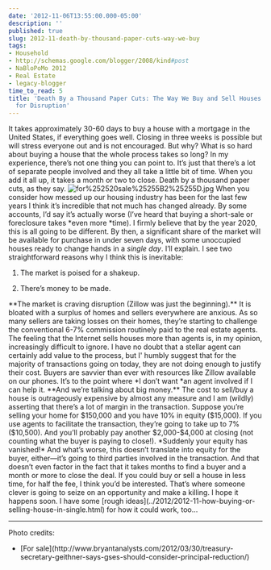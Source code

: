 ```yaml
---
date: '2012-11-06T13:55:00.000-05:00'
description: ''
published: true
slug: 2012-11-death-by-thousand-paper-cuts-way-we-buy
tags:
- Household
- http://schemas.google.com/blogger/2008/kind#post
- NaBloPoMo 2012
- Real Estate
- legacy-blogger
time_to_read: 5
title: 'Death By a Thousand Paper Cuts: The Way We Buy and Sell Houses Is Begging
  for Disruption'
---
```



It takes approximately 30-60 days to buy a house with a mortgage in the United States, if everything goes well. Closing in three weeks is possible but will stress everyone out and is not encouraged. 
But why? What is so hard about buying a house that the whole process takes so long? In my experience, there’s not one thing you can point to. It’s just that there’s a lot of separate people involved and they all take a little bit of time. When you add it all up, it takes a month or two to close.
Death by a thousand paper cuts, as they say.
![for%252520sale%25255B2%25255D.jpg](for%252520sale%25255B2%25255D.jpg)
When you consider how messed up our housing industry has been for the last few years I think it’s incredible that not much has changed already. By some accounts, I’d say it’s actually worse (I’ve heard that buying a short-sale or foreclosure takes *even more *time).
I firmly believe that by the year 2020, this is all going to be different. By then, a significant share of the market will be available for purchase in under seven days, with some unoccupied houses ready to change hands in a *single day*. I’ll explain.
I see two straightforward reasons why I think this is inevitable:<ol><li>The market is poised for a shakeup.</li>
<li>There’s money to be made. </li>
</ol>
**The market is craving disruption (Zillow was just the beginning).** It is bloated with a surplus of homes and sellers everywhere are anxious. As so many sellers are taking losses on their homes, they’re starting to challenge the conventional 6-7% commission routinely paid to the real estate agents. The feeling that the Internet sells houses more than agents is, in my opinion, increasingly difficult to ignore.
I have no doubt that a stellar agent can certainly add value to the process, but I' humbly suggest that for the majority of transactions going on today, they are not doing enough to justify their cost. Buyers are savvier than ever with resources like Zillow available on our phones. It’s to the point where *I don’t want *an agent involved if I can help it.
**And we’re talking about big money.** The cost to sell/buy a house is outrageously expensive by almost any measure and I am (wildly) asserting that there’s a lot of margin in the transaction.
Suppose you’re selling your home for $150,000 and you have 10% in equity ($15,000). If you use agents to facilitate the transaction, they’re going to take up to 7% ($10,500). And you’ll probably pay another $2,000-$4,000 at closing (not counting what the buyer is paying to close!). 
*Suddenly your equity has vanished!* And what’s worse, this doesn’t translate into equity for the buyer, either—it’s going to third parties involved in the transaction. And that doesn’t even factor in the fact that it takes months to find a buyer and a month or more to close the deal.
If you could buy or sell a house in less time, for half the fee, I think you’d be interested. That’s where someone clever is going to seize on an opportunity and make a killing.
I hope it happens soon.
I have some [rough ideas](../2012/2012-11-how-buying-or-selling-house-in-single.html) for how it could work, too…
<hr />Photo credits:<ul><li>[For sale](http://www.bryantanalysts.com/2012/03/30/treasury-secretary-geithner-says-gses-should-consider-principal-reduction/)</li>
</ul>
